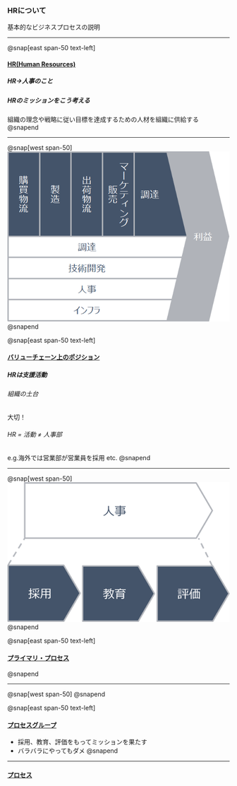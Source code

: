 ### HRについて
基本的なビジネスプロセスの説明

---
@snap[east span-50 text-left]
#### <u>HR(Human Resources)</u>
##### HR->人事のこと

##### HRのミッションをこう考える
組織の理念や戦略に従い目標を達成するための人材を組織に供給する
@snapend

---
@snap[west span-50]
![Value Chain](images/hr-value-chain.png)
@snapend

@snap[east span-50 text-left]
#### <u>バリューチェーン上のポジション</u>
##### HRは支援活動
###### 組織の土台
大切！
###### HR = 活動 ≠ 人事部
e.g.海外では営業部が営業員を採用 etc.
@snapend

---
@snap[west span-50]
![Primary](images/hr-primary-process.png)
@snapend

@snap[east span-50 text-left]
#### <u>プライマリ・プロセス</u>
@snapend

---
@snap[west span-50]
@snapend

@snap[east span-50 text-left]
#### <u>プロセスグループ</u>
- 採用、教育、評価をもってミッションを果たす
- バラバラにやってもダメ
@snapend

---
#### <u>プロセス</u>
